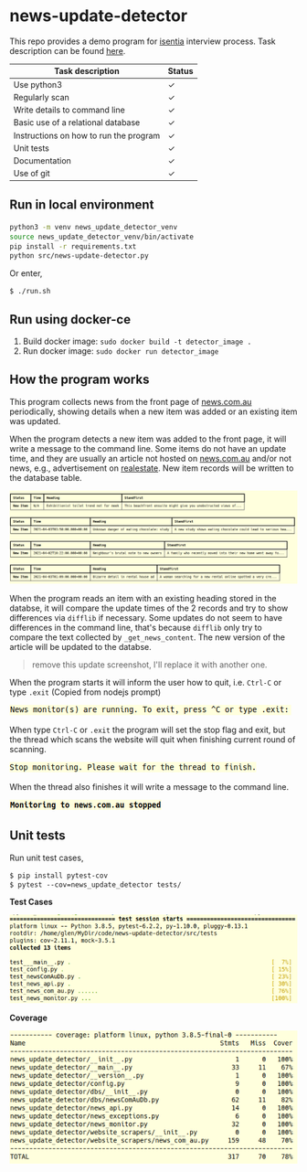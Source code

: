 # news-update-detector

This repo provides a demo program for [isentia](https://www.isentia.com/) interview process. Task description can be found [here](https://bitbucket.org/isentia/coding-challenge-news-update-backend/src/master/).

|Task description|Status|
|----------|-------|
|Use python3| ✓ |
|Regularly scan| ✓ |
|Write details to command line| ✓ |
|Basic use of a relational database| ✓ |
|Instructions on how to run the program| ✓ |
|Unit tests| ✓ |
|Documentation| ✓ |
|Use of git| ✓ |

## Run in local environment

```bash
python3 -m venv news_update_detector_venv
source news_update_detector_venv/bin/activate
pip install -r requirements.txt
python src/news-update-detector.py
```
Or enter,
```
$ ./run.sh
```


## Run using docker-ce

1. Build docker image: `sudo docker build -t detector_image .`
2. Run docker image: `sudo docker run detector_image`


## How the program works

This program collects news from the front page of [news.com.au](https://www.news.com.au/) periodically, showing details when a new item was added or an existing item was updated.

When the program detects a new item was added to the front page, it will write a message to the command line. Some items do not have an update time, and they are usually an article not hosted on [news.com.au](https://www.news.com.au/) and/or not news, e.g., advertisement on [realestate](https://www.realestate.com.au/). New item records will be written to the database table.

![](./static/new_item.png)

When the program reads an item with an existing heading stored in the databse, it will compare the update times of the 2 records and try to show differences via `difflib` if necessary. Some updates do not seem to have differences in the command line, that's because `difflib` only try to compare the text collected by `_get_news_content`. The new version of the article will be updated to the databse.

> remove this update screenshot, I'll replace it with another one.

When the program starts it will inform the user how to quit, i.e. `Ctrl-C` or type `.exit` (Copied from nodejs prompt)

![](./static/prompt.png)

When type `Ctrl-C` or `.exit` the program will set the stop flag and exit, but the thread which scans the website will quit when finishing current round of scanning.

![](./static/stop.png)

When the thread also finishes it will write a message to the command line.

![](./static/finish.png)


## Unit tests

Run unit test cases,

```
$ pip install pytest-cov
$ pytest --cov=news_update_detector tests/
```

**Test Cases**

![](./static/tests.png)

**Coverage**

![](./static/coverage.png)